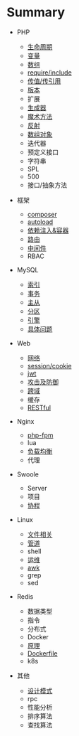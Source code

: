 # Summary
* PHP
  - [生命周期](/php/life-cycle.md)
  - [变量](/php/variable.md)
  - [数组](/php/array.md)
  - [require/include](/php/include.md)
  - [传值/传引用](/php/pass-value.md)
  - [版本](/php/version.md)
  - 扩展
  - [生成器](/php/generator.md)
  - [魔术方法](/php/magic.md)
  - [反射](/php/reflection.md)
  - [数组对象](/php/array-object.md)
  - 迭代器
  - 预定义接口
  - 字符串
  - SPL
  - 500
  - 接口/抽象方法

* 框架
  - [composer](/framework/composer.md)
  - [autoload](/framework/autoload.md)
  - [依赖注入&容器](/framework/container.md)
  - [路由](/framework/route.md)
  - [中间件](/framework/middleware.md)
  - RBAC

* MySQL
  - [索引](/mysql/index.md)
  - [事务](/mysql/transaction.md)
  - [主从](/mysql/replication.md)
  - [分区](/mysql/partition.md)
  - [引擎](/mysql/engine.md)
  - [具体问题](/mysql/question.md)

* Web
  - [网络](/web/web.md)
  - [session/cookie](/web/cookie.md)
  - [jwt](/web/jwt.md)
  - [攻击及防御](/web/attack.md)
  - [跨域](/web/cors.md)
  - 缓存
  - [RESTful](/web/rest.md)

* Nginx
  - [php-fpm](/nginx/php.md)
  - lua
  - [负载均衡](/nginx/balance.md)
  - 代理

* Swoole
  - Server
  - 项目
  - [协程](/swoole/coroutine.md)

* Linux
  - [文件相关](/linux/file.md)
  - [管道](/linux/pipe.md)
  - shell
  - [运维](/linux/devops.md)
  - [awk](/linux/awk.md)
  - grep
  - sed

* Redis
  - 数据类型
  - 指令
  - 分布式

  * Docker
  - [原理](/docker/docker.md)
  - [Dockerfile](/docker/dockerfile.md)
  - k8s

* 其他
  - [设计模式](/other/design-patterns.md)
  - rpc
  - 性能分析
  - 排序算法
  - 查找算法
